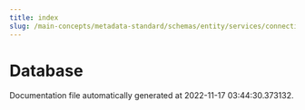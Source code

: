 ```yaml
---
title: index
slug: /main-concepts/metadata-standard/schemas/entity/services/connections/database
---
```


# Database

Documentation file automatically generated at 2022-11-17 03:44:30.373132.

